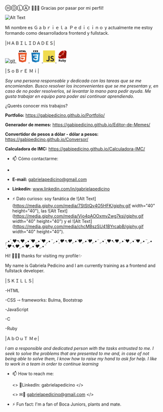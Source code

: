 ⒽⓄⓁⒶ!  🙋🏻‍♀ Gracias por pasar por mi perfil!


![Alt Text](https://media.giphy.com/media/cJSDRt8csBx0A7YFfh/giphy.gif)

Mi nombre es Ｇａｂｒｉｅｌａ Ｐｅｄｉｃｉｎｏ y actualmente me estoy formando como desarrolladora frontend y fullstack.

|ＨＡＢＩＬＩＤＡＤＥＳ|

 
<a href="https://git-scm.com/" target="_blank"> <img src="https://www.vectorlogo.zone/logos/git-scm/git-scm-icon.svg" alt="git" width="40" height="40"/> </a> 
<a href="https://www.w3.org/html/" target="_blank"> <img src="https://raw.githubusercontent.com/devicons/devicon/master/icons/html5/html5-original-wordmark.svg" alt="html5" width="40" height="40"/> </a> 
<a href="https://www.w3schools.com/css/" target="_blank"> <img src="https://raw.githubusercontent.com/devicons/devicon/master/icons/css3/css3-original-wordmark.svg" alt="css3" width="40" height="40"/> </a>
<a href="https://developer.mozilla.org/en-US/docs/Web/JavaScript" target="_blank"> <img src="https://raw.githubusercontent.com/devicons/devicon/master/icons/javascript/javascript-original.svg" alt="javascript" width="40" height="40"/> </a> 
<a href="https://www.ruby-lang.org/es/" target="_blank"> <img src="https://raw.githubusercontent.com/devicons/devicon/master/icons/ruby/ruby-original-wordmark.svg" alt="Ruby" width="40" height="40"/> </a>

|ＳｏＢｒＥ     Ｍｉ|

*Soy una persona responsable y dedicada con las tareas que se me encomiendan.
Busco resolver los inconvenientes que se me presentan y, en caso de no poder resolverlos, sé levantar la mano para pedir ayuda.
Me gusta trabajar en equipo para poder así continuar aprendiendo.*

¿Querés conocer mis trabajos?

**Portfolio:** https://gabipedicino.github.io/Portfolio/ 


**Generador de memes:** https://gabipedicino.github.io/Editor-de-Memes/


**Convertidor de pesos a dólar - dólar a pesos:** https://gabipedicino.github.io/Conversor/


**Calculadora de IMC:** https://gabipedicino.github.io/Calculadora-IMC/

- 📫 Cómo contactarme: 
- 
- **E-mail:** gabrielapedicino@gmail.com
- **Linkedin:** www.linkedin.com/in/gabrielapedicino

- ⚡ Dato curioso: soy fanática de ![Alt Text](https://media.giphy.com/media/7StStQv4O5HFK/giphy.gif width="40" height="40"), las ![Alt Text](https://media.giphy.com/media/Vjo4pAOOxmvZwg7ksi/giphy.gif width="40" height="40") y el ![Alt Text](https://media.giphy.com/media/chcMBszSU41BYrcabB/giphy.gif width="40" height="40").
 
¸.•´¸♥➷♥¸.•´♥¸.•´♥¸.•*¨¸.•´¸♥➷♥¸.•´♥¸.•´♥¸.•*¨¸.•´¸♥➷♥¸.•´♥¸.•´♥¸.•*¨¸.•´¸♥➷♥¸.•´♥¸.•´♥¸.•*¨

Hi! 🙋🏻‍♀ thanks for visiting my profile✨

My name is Gabriela Pedicino and I am currently training as a frontend and fullstack developer.

|ＳＫＩＬＬＳ|

-HTML

-CSS ⇾ frameworks: Bulma, Bootstrap

-JavaScript

-C

-Ruby

|ＡｂＯｕＴ  Ｍｅ|

*I am a responsible and dedicated person with the tasks entrusted to me.
I seek to solve the problems that are presented to me and, in case of not being able to solve them, I know how to raise my hand to ask for help.
I like to work in a team in order to continue learning*


- 📫 How to reach me: 

   <> 📱LinkedIn: gabrielapedicino </>
   
   <> ✉📧 gabrielapedicino@gmail.com </>
   
- ⚡ Fun fact: I'm a fan of Boca Juniors, plants and mate.
